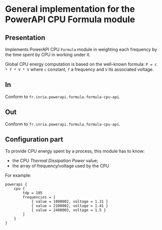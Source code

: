 # General implementation for the PowerAPI CPU Formula module

## Presentation

Implements PowerAPI CPU `Formula` module in weighting each frequency by the time spent by CPU in working under it.

Global CPU energy computation is based on the well-known formula: `P = c * f * V * V` where `c` constant, `f` a frequency and `V` its associated voltage.

## In

Conform to `fr.inria.powerapi.formula.formula-cpu-api`.

## Out

Conform to `fr.inria.powerapi.formula.formula-cpu-api`.

## Configuration part

To provide CPU energy spent by a process, this module has to know:
* the CPU _Thermal Dissipation Power_ value;
* the array of frequency/voltage used by the CPU

For example:
```
powerapi {
	cpu {
		tdp = 105
		frequencies = [
			{ value = 1800002, voltage = 1.31 }
			{ value = 2100002, voltage = 1.41 }
			{ value = 2400003, voltage = 1.5 }
		]
	}
}
```
